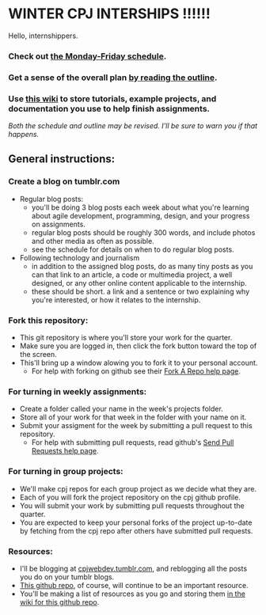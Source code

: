 # WINTER CPJ INTERSHIPS !!!!!!

Hello, internshippers.

### Check out [the Monday-Friday schedule](https://github.com/cpj/winter-2012/blob/master/schedule.md).

### Get a sense of the overall plan [by reading the outline](https://github.com/cpj/winter-2012/blob/master/outline.md).

### Use [this wiki](https://github.com/cpj/cpj.github.com/wiki/Intro) to store tutorials, example projects, and documentation you use to help finish assignments.
_Both the schedule and outline may be revised. I'll be sure to warn you if that happens._


## General instructions:

### Create a blog on tumblr.com
- Regular blog posts:
  - you'll be doing 3 blog posts each week about what you're learning about agile development, programming, design, and your progress on assignments.
  - regular blog posts should be roughly 300 words, and include photos and other media as often as possible.
  - see the schedule for details on when to do regular blog posts.
- Following technology and journalism
  - in addition to the assigned blog posts, do as many tiny posts as you can that link to an article, a code or multimedia project, a well designed, or any other online content applicable to the internship.
  - these should be short. a link and a sentence or two explaining why you're interested, or how it relates to the internship.

### Fork this repository:
- This git repository is where you'll store your work for the quarter.
- Make sure you are logged in, then click the fork button toward the top of the screen.
- This'll bring up a window alowing you to fork it to your personal account.
  - For help with forking on github see their [Fork A Repo help page](http://help.github.com/fork-a-repo/).


### For turning in weekly assignments:
- Create a folder called your name in the week's projects folder.
- Store all of your work for that week in the folder with your name on it.
- Submit your assigment for the week by submitting a pull request to this repository.
  - For help with submitting pull requests, read github's [Send Pull Requests help page](http://help.github.com/send-pull-requests/).


### For turning in group projects:
- We'll make cpj repos for each group project as we decide what they are.
- Each of you will fork the project repository on the cpj github profile.
- You will submit your work by submitting pull requests throughout the quarter.
- You are expected to keep your personal forks of the project up-to-date by fetching from the cpj repo after others have submitted pull requests.


### Resources:
- I'll be blogging at [cpjwebdev.tumblr.com](http://cpjwebdev.tumblr.com/), and reblogging all the posts you do on your tumblr blogs.
- [This github repo](http://github.com/cpj/winter-2012), of course, will continue to be an important resource.
- You'll be making a list of resources as you go and storing them [in the wiki for this github repo](https://github.com/cpj/cpj.github.com/wiki_pages).
